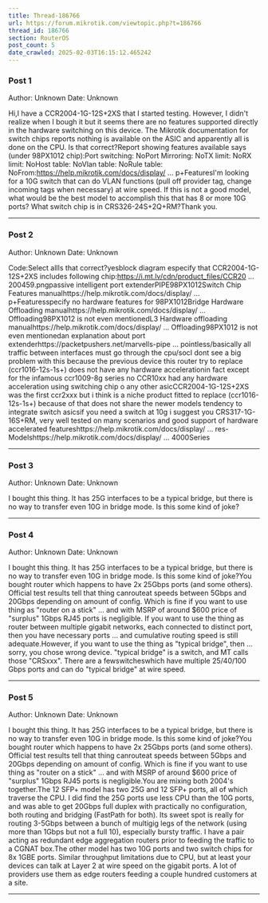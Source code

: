 ```yaml
---
title: Thread-186766
url: https://forum.mikrotik.com/viewtopic.php?t=186766
thread_id: 186766
section: RouterOS
post_count: 5
date_crawled: 2025-02-03T16:15:12.465242
---
```


### Post 1
Author: Unknown
Date: Unknown

Hi,I have a CCR2004-1G-12S+2XS that I started testing. However, I didn't realize when I bough it but it seems there are no features supported directly in the hardware switching on this device.  The Mikrotik documentation for switch chips reports nothing is available on the ASIC and apparently all is done on the CPU.  Is that correct?Report showing features available says (under 98PX1012 chip):Port switching: NoPort Mirroring: NoTX limit: NoRX limit: NoHost table: NoVlan table: NoRule table: NoFrom:https://help.mikrotik.com/docs/display/ ... p+FeaturesI'm looking for a 10G switch that can do VLAN functions (pull off provider tag, change incoming tags when necessary) at wire speed. If this is not a good model, what would be the best model to accomplish this that has 8 or more 10G ports?  What switch chip is in CRS326-24S+2Q+RM?Thank you.

---
### Post 2
Author: Unknown
Date: Unknown

Code:Select allIs that correct?yesblock diagram especify that CCR2004-1G-12S+2XS includes following chip:https://i.mt.lv/cdn/product_files/CCR20 ... 200459.pngpassive intelligent port extenderPIPE98PX1012Switch Chip Features manualhttps://help.mikrotik.com/docs/display/ ... p+Featuresspecify no hardware features for 98PX1012Bridge Hardware Offloading manualhttps://help.mikrotik.com/docs/display/ ... Offloading98PX1012 is not even mentionedL3 Hardware offloading manualhttps://help.mikrotik.com/docs/display/ ... Offloading98PX1012 is not even mentionedan explanation about port extenderhttps://packetpushers.net/marvells-pipe ... pointless/basically all traffic between interfaces must go through the cpu/socI dont see a big problem with this because the previous device this router try to replace (ccr1016-12s-1s+) does not have any hardware accelerationin fact except for the infamous ccr1009-8g series no CCR10xx had any hardware acceleration using switching chip o any other asicCCR2004-1G-12S+2XS was the first ccr2xxx but i think is a niche product fitted to replace (ccr1016-12s-1s+) because of that does not share the newer models tendency to integrate switch asicsif you need a switch at 10g i suggest you CRS317-1G-16S+RM, very well tested on many scenarios and good support of hardware accelerated featureshttps://help.mikrotik.com/docs/display/ ... res-Modelshttps://help.mikrotik.com/docs/display/ ... 4000Series

---
### Post 3
Author: Unknown
Date: Unknown

I bought this thing. It has 25G interfaces to be a typical bridge, but there is no way to transfer even 10G in bridge mode. Is this some kind of joke?

---
### Post 4
Author: Unknown
Date: Unknown

I bought this thing. It has 25G interfaces to be a typical bridge, but there is no way to transfer even 10G in bridge mode. Is this some kind of joke?You bought router which happens to have 2x 25Gbps ports (and some others). Official test results tell that thing canrouteat speeds between 5Gbps and 20Gbps depending on amount of config. Which is fine if you want to use thing as "router on a stick" ... and with MSRP of around $600 price of "surplus" 1Gbps RJ45 ports is negligible. If you want to use the thing as router between multiple gigabit networks, each connected to distinct port, then you have necessary ports ... and cumulative routing speed is still adequate.However, if you want to use the thing as "typical bridge", then ... sorry, you chose wrong device. "typical bridge" is a switch, and MT calls those "CRSxxx". There are a fewswitcheswhich have multiple 25/40/100 Gbps ports and can do "typical bridge" at wire speed.

---
### Post 5
Author: Unknown
Date: Unknown

I bought this thing. It has 25G interfaces to be a typical bridge, but there is no way to transfer even 10G in bridge mode. Is this some kind of joke?You bought router which happens to have 2x 25Gbps ports (and some others). Official test results tell that thing canrouteat speeds between 5Gbps and 20Gbps depending on amount of config. Which is fine if you want to use thing as "router on a stick" ... and with MSRP of around $600 price of "surplus" 1Gbps RJ45 ports is negligible.You are mixing both 2004's together.The 12 SFP+ model has two 25G and 12 SFP+ ports, all of which traverse the CPU.  I did find the 25G ports use less CPU than the 10G ports, and was able to get 20Gbps full duplex with practically no configuration, both routing and bridging (FastPath for both).  Its sweet spot is really for routing 3-5Gbps between a bunch of multigig legs of the network (using more than 1Gbps but not a full 10), especially bursty traffic.  I have a pair acting as redundant edge aggregation routers prior to feeding the traffic to a CGNAT box.The other model has two 10G ports and two switch chips for 8x 1GBE ports. Similar throughput limitations due to CPU, but at least your devices can talk at Layer 2 at wire speed on the gigabit ports. A lot of providers use them as edge routers feeding a couple hundred customers at a site.

---

